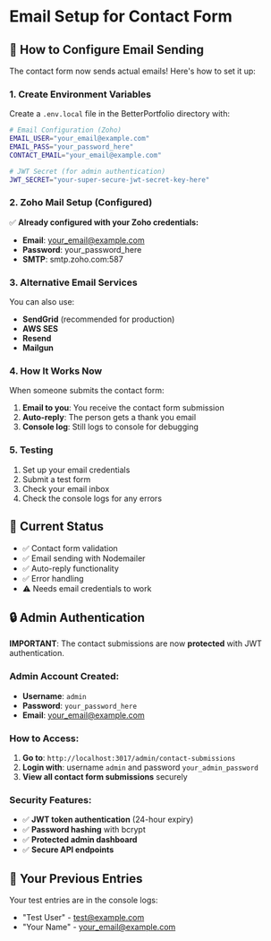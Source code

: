 # Email Setup for Contact Form

## 📧 How to Configure Email Sending

The contact form now sends actual emails! Here's how to set it up:

### 1. Create Environment Variables

Create a `.env.local` file in the BetterPortfolio directory with:

```bash
# Email Configuration (Zoho)
EMAIL_USER="your_email@example.com"
EMAIL_PASS="your_password_here"
CONTACT_EMAIL="your_email@example.com"

# JWT Secret (for admin authentication)
JWT_SECRET="your-super-secure-jwt-secret-key-here"
```

### 2. Zoho Mail Setup (Configured)

✅ **Already configured with your Zoho credentials:**
- **Email**: your_email@example.com
- **Password**: your_password_here
- **SMTP**: smtp.zoho.com:587

### 3. Alternative Email Services

You can also use:
- **SendGrid** (recommended for production)
- **AWS SES**
- **Resend**
- **Mailgun**

### 4. How It Works Now

When someone submits the contact form:

1. **Email to you**: You receive the contact form submission
2. **Auto-reply**: The person gets a thank you email
3. **Console log**: Still logs to console for debugging

### 5. Testing

1. Set up your email credentials
2. Submit a test form
3. Check your email inbox
4. Check the console logs for any errors

## 🔧 Current Status

- ✅ Contact form validation
- ✅ Email sending with Nodemailer
- ✅ Auto-reply functionality
- ✅ Error handling
- ⚠️ Needs email credentials to work

## 🔒 Admin Authentication

**IMPORTANT**: The contact submissions are now **protected** with JWT authentication. 

### Admin Account Created:
- **Username**: `admin`
- **Password**: `your_password_here`
- **Email**: your_email@example.com

### How to Access:
1. **Go to**: `http://localhost:3017/admin/contact-submissions`
2. **Login with**: username `admin` and password `your_admin_password`
3. **View all contact form submissions** securely

### Security Features:
- ✅ **JWT token authentication** (24-hour expiry)
- ✅ **Password hashing** with bcrypt
- ✅ **Protected admin dashboard**
- ✅ **Secure API endpoints**

## 📝 Your Previous Entries

Your test entries are in the console logs:
- "Test User" - test@example.com
- "Your Name" - your_email@example.com
